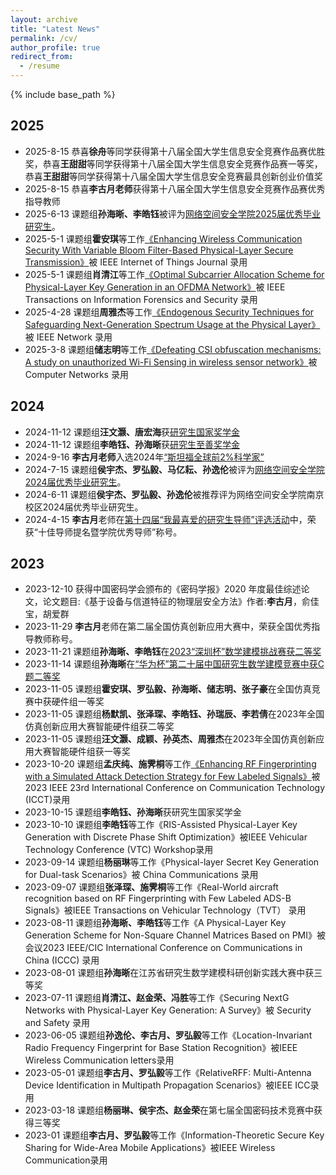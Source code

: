 ```yaml
---
layout: archive
title: "Latest News"
permalink: /cv/
author_profile: true
redirect_from:
  - /resume
---
```


{% include base_path %}

## 2025
* 2025-8-15 恭喜**徐舟**等同学获得第十八届全国大学生信息安全竞赛作品赛优胜奖，恭喜**王甜甜**等同学获得第十八届全国大学生信息安全竞赛作品赛一等奖，恭喜**王甜甜**等同学获得第十八届全国大学生信息安全竞赛最具创新创业价值奖
* 2025-8-15 恭喜**李古月老师**获得第十八届全国大学生信息安全竞赛作品赛优秀指导教师
* 2025-6-13 课题组**孙海晰、李皓钰**被评为[网络空间安全学院2025届优秀毕业研究生](https://cyber.seu.edu.cn/2025/0612/c18223a531710/page.htm)。
* 2025-5-1 课题组**霍安琪**等工作[《Enhancing Wireless Communication Security With Variable Bloom Filter-Based Physical-Layer Secure Transmission》](https://ieeexplore.ieee.org/document/10988678)被 IEEE Internet of Things Journal 录用
* 2025-5-1 课题组**肖清江**等工作[《Optimal Subcarrier Allocation Scheme for Physical-Layer Key Generation in an OFDMA Network》](https://ieeexplore.ieee.org/document/10981781)被 IEEE Transactions on Information Forensics and Security 录用
* 2025-4-28 课题组**周雅杰**等工作[《Endogenous Security Techniques for Safeguarding Next-Generation Spectrum Usage at the Physical Layer》](https://ieeexplore.ieee.org/document/10979485)被 IEEE Network 录用
* 2025-3-8 课题组**储志明**等工作[《Defeating CSI obfuscation mechanisms: A study on unauthorized Wi-Fi Sensing in wireless sensor network》](https://www.sciencedirect.com/science/article/pii/S1389128625001768?ref=pdf_download&fr=RR-2&rr=9319c1db6beba295)被Computer Networks 录用
## 2024
* 2024-11-12 课题组**汪文灏、唐宏海**获[研究生国家奖学金](https://kevin33433.github.io/6102laboratory.github.io/%E5%AD%A6%E7%94%9F/award8.html)
* 2024-11-12 课题组**李皓钰、孙海晰**获[研究生至善奖学金](https://kevin33433.github.io/6102laboratory.github.io/%E5%AD%A6%E7%94%9F/award9.html)
* 2024-9-16 **李古月老师**入选2024年[“斯坦福全球前2%科学家”](https://elsevier.digitalcommonsdata.com/datasets/btchxktzyw/7)
* 2024-7-15 课题组**侯宇杰、罗弘毅、马亿耘、孙逸伦**被评为[网络空间安全学院2024届优秀毕业研究生](https://kevin33433.github.io/6102laboratory.github.io/%E5%AD%A6%E7%94%9F/award7.html)。
* 2024-6-11 课题组**侯宇杰、罗弘毅、孙逸伦**被推荐评为网络空间安全学院南京校区2024届优秀毕业研究生。
* 2024-4-15 **李古月**老师在[第十四届“我最喜爱的研究生导师”评选活动](https://kevin33433.github.io/6102laboratory.github.io/%E5%AD%A6%E7%94%9F/award6.html)中，荣获“十佳导师提名暨学院优秀导师”称号。
## 2023

* 2023-12-10 获得中国密码学会颁布的《密码学报》2020 年度最佳综述论文，论文题目:《基于设备与信道特征的物理层安全方法》作者:**李古月**，俞佳宝，胡爱群
* 2023-11-29 **李古月**老师在第二届全国仿真创新应用大赛中，荣获全国优秀指导教师称号。
* 2023-11-21 课题组**孙海晰、李皓钰**在[2023“深圳杯”数学建模挑战赛获二等奖](http://www.m2ct.org/index.jsp)
* 2023-11-14 课题组**孙海晰**在[“华为杯”第二十届中国研究生数学建模竞赛中获C题二等奖]()
* 2023-11-05 课题组**霍安琪、罗弘毅、孙海晰、储志明、张子豪**在全国仿真竞赛中获硬件组一等奖
* 2023-11-05 课题组**杨默凯、张泽琛、李皓钰、孙瑞辰、李若倩**在2023年全国仿真创新应用大赛智能硬件组获二等奖
* 2023-11-05 课题组**汪文灏、成颖、孙英杰、周雅杰**在2023年全国仿真创新应用大赛智能硬件组获一等奖
* 2023-10-20 课题组**孟庆纯、施霁桐**等工作[《Enhancing RF Fingerprinting with a Simulated Attack Detection Strategy for Few Labeled Signals》]()被2023 IEEE 23rd International Conference on Communication Technology (ICCT)录用
* 2023-10-15 课题组**李皓钰、孙海晰**获研究生国家奖学金
* 2023-10-10 课题组**李皓钰**等工作《RIS-Assisted Physical-Layer Key Generation with Discrete Phase Shift Optimization》被IEEE Vehicular Technology Conference (VTC) Workshop录用
* 2023-09-14 课题组**杨丽琳**等工作《Physical-layer Secret Key Generation for Dual-task Scenarios》被 China Communications 录用
* 2023-09-07 课题组**张泽琛、施霁桐**等工作《Real-World aircraft recognition based on RF Fingerprinting with Few Labeled ADS-B Signals》被IEEE Transactions on Vehicular Technology（TVT） 录用
* 2023-08-11 课题组**孙海晰、李皓钰**等工作《A Physical-Layer Key Generation Scheme for Non-Square Channel Matrices Based on PMI》被会议2023 IEEE/CIC International Conference on Communications in China (ICCC) 录用
* 2023-08-01 课题组**孙海晰**在江苏省研究生数学建模科研创新实践大赛中获三等奖
* 2023-07-11 课题组**肖清江、赵金荣、冯胜**等工作《Securing NextG Networks with Physical-Layer Key Generation: A Survey》被 Security and Safety 录用
* 2023-06-05 课题组**孙逸伦、李古月、罗弘毅**等工作《Location-Invariant Radio Frequency Fingerprint for Base Station Recognition》被IEEE Wireless Communication letters录用
* 2023-05-01 课题组**李古月、罗弘毅**等工作《RelativeRFF: Multi-Antenna Device Identification in Multipath Propagation Scenarios》被IEEE ICC录用
* 2023-03-18 课题组**杨丽琳、侯宇杰、赵金荣**在第七届全国密码技术竞赛中获得三等奖
* 2023-01    课题组**李古月、罗弘毅**等工作《Information-Theoretic Secure Key Sharing for Wide-Area Mobile Applications》被IEEE Wireless Communication录用
